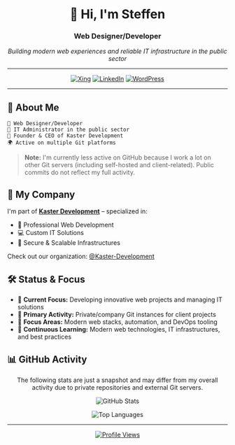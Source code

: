 <div align="center">

# 👋 Hi, I'm Steffen

### Web Designer/Developer

*Building modern web experiences and reliable IT infrastructure in the public sector*

---

[![Xing](https://img.shields.io/badge/Xing-006567?style=for-the-badge&logo=xing&logoColor=white)](https://www.xing.com/profile/Steffen_Kaster)
[![LinkedIn](https://img.shields.io/badge/LinkedIn-0A66C2?style=for-the-badge&logo=linkedin&logoColor=white)](https://www.linkedin.com/in/steffen-kaster-549b8413b/?originalSubdomain=de)
[![WordPress](https://img.shields.io/badge/WordPress-21759B?style=for-the-badge&logo=wordpress&logoColor=white)](https://profiles.wordpress.org/steffenka/)

</div>

---

## 💼 About Me

```
🎯 Web Designer/Developer
🔧 IT Administrator in the public sector
🚀 Founder & CEO of Kaster Development
🌍 Active on multiple Git platforms
```

> **Note:** I'm currently less active on GitHub because I work a lot on other Git servers (including self-hosted and client-related). Public commits do not reflect my full activity.

## 🏢 My Company

I'm part of [**Kaster Development**](https://kaster-development.de) – specialized in:
- 🎨 Professional Web Development
- 💻 Custom IT Solutions
- 🔐 Secure & Scalable Infrastructures

Check out our organization: [@Kaster-Development](https://github.com/Kaster-Development)

## 🛠️ Status & Focus

- 🔭 **Current Focus:** Developing innovative web projects and managing IT solutions
- 🚀 **Primary Activity:** Private/company Git instances for client projects
- 🧭 **Focus Areas:** Modern web stacks, automation, and DevOps tooling
- 🌱 **Continuous Learning:** Modern web technologies, IT infrastructures, and best practices

## 📊 GitHub Activity

<div align="center">

The following stats are just a snapshot and may differ from my overall activity due to private repositories and external Git servers.

![GitHub Stats](https://github-readme-stats.vercel.app/api?username=Steffenkt&show_icons=true&theme=tokyonight&hide_border=true&bg_color=0D1117)

![Top Languages](https://github-readme-stats.vercel.app/api/top-langs/?username=Steffenkt&layout=compact&theme=tokyonight&hide_border=true&bg_color=0D1117)

</div>

---

<div align="center">

[![Profile Views](https://komarev.com/ghpvc/?username=Steffenkt&color=blueviolet&style=flat-square)](https://github.com/Steffenkt)

</div>

<!---
Steffenkt/Steffenkt is a ✨ special ✨ repository because its `README.md` (this file) appears on your GitHub profile.
You can click the Preview link to take a look at your changes.
--->

